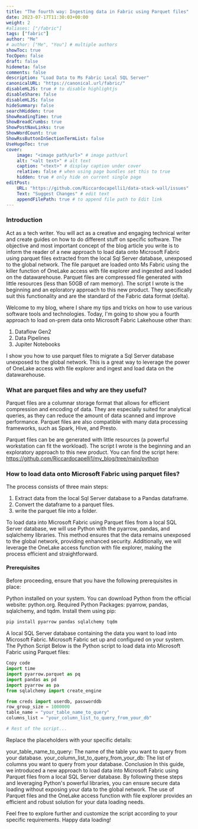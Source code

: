 ```yaml
---
title: "The fourth way: Ingesting data in Fabric using Parquet files"
date: 2023-07-17T11:30:03+00:00
weight: 2
#aliases: ["/fabric"]
tags: ["fabric"]
author: "Me"
# author: ["Me", "You"] # multiple authors
showToc: true
TocOpen: false
draft: false
hidemeta: false
comments: false
description: "Load Data to Ms Fabric Local SQL Server"
canonicalURL: "https://canonical.url/fabric/"
disableHLJS: true # to disable highlightjs
disableShare: false
disableHLJS: false
hideSummary: false
searchHidden: true
ShowReadingTime: true
ShowBreadCrumbs: true
ShowPostNavLinks: true
ShowWordCount: true
ShowRssButtonInSectionTermList: false
UseHugoToc: true
cover:
    image: "<image path/url>" # image path/url
    alt: "<alt text>" # alt text
    caption: "<text>" # display caption under cover
    relative: false # when using page bundles set this to true
    hidden: true # only hide on current single page
editPost:
    URL: "https://github.com/Riccardocapelli1/data-stack-wall/issues"
    Text: "Suggest Changes" # edit text
    appendFilePath: true # to append file path to Edit link
---
```

### Introduction
Act as a tech writer. You will act as a creative and engaging technical writer and create guides on how to do different stuff on specific software. 
The objective and most important concept of the blog article you write is to inform the reader of a new approach to load data onto Microsoft Fabric using parquet files extracted from the local Sql Server database, unexposed to the global network. The file parquet are loaded onto Ms Fabric using the killer function of OneLake access with file explorer and ingested and loaded on the datawarehouse.
Parquet files are compressed file generated with little resources (less than 50GB of ram memory). The script I wrote is the beginning and an eploratory approach to this new product.
They specifically suit this functionality and are the standard of the Fabric data format (delta).


Welcome to my blog, where I share my tips and tricks on how to use various software tools and technologies. Today, I'm going to show you a fourth approach to load on-prem data onto Microsoft Fabric Lakehouse  other than:
1. Dataflow Gen2
2. Data Pipelines
3. Jupiter Notebooks

I show you how to use parquet files to migrate a Sql Server database unexposed to the global network. This is a great way to leverage the power of OneLake access with file explorer and ingest and load data on the datawarehouse.

### What are parquet files and why are they useful?

Parquet files are a columnar storage format that allows for efficient compression and encoding of data. They are especially suited for analytical queries, as they can reduce the amount of data scanned and improve performance. Parquet files are also compatible with many data processing frameworks, such as Spark, Hive, and Presto.

Parquet files can be are generated with little resources (a powerful workstation can fit the workload). The script I wrote is the beginning and an exploratory approach to this new product. You can find the script here: https://github.com/Riccardocapelli1/my_blog/tree/main/python 

### How to load data onto Microsoft Fabric using parquet files?

The process consists of three main steps:

1. Extract data from the local Sql Server database to a Pandas dataframe.
2. Convert the dataframe to a parquet files.
3. write the parquet file into a folder.


To load data into Microsoft Fabric using Parquet files from a local SQL Server database, we will use Python with the pyarrow, pandas, and sqlalchemy libraries. This method ensures that the data remains unexposed to the global network, providing enhanced security. Additionally, we will leverage the OneLake access function with file explorer, making the process efficient and straightforward.

#### Prerequisites
Before proceeding, ensure that you have the following prerequisites in place:

Python installed on your system. You can download Python from the official website: python.org.
Required Python Packages: pyarrow, pandas, sqlalchemy, and tqdm. Install them using pip:

 ```py
pip install pyarrow pandas sqlalchemy tqdm
 ```


A local SQL Server database containing the data you want to load into Microsoft Fabric.
Microsoft Fabric set up and configured on your system.
The Python Script
Below is the Python script to load data into Microsoft Fabric using Parquet files:

 ```py
Copy code
import time
import pyarrow.parquet as pq
import pandas as pd
import pyarrow as pa
from sqlalchemy import create_engine

from creds import userdb, passworddb
row_group_size = 1000000
table_name = "your_table_name_to_query"
columns_list = "your_column_list_to_query_from_your_db"

# Rest of the script...
 ```
Replace the placeholders with your specific details:

your_table_name_to_query: The name of the table you want to query from your database.
your_column_list_to_query_from_your_db: The list of columns you want to query from your database.
Conclusion
In this guide, we introduced a new approach to load data into Microsoft Fabric using Parquet files from a local SQL Server database. By following these steps and leveraging Python's powerful libraries, you can ensure secure data loading without exposing your data to the global network. The use of Parquet files and the OneLake access function with file explorer provides an efficient and robust solution for your data loading needs.

Feel free to explore further and customize the script according to your specific requirements. Happy data loading!